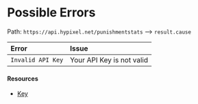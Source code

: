 # Possible Errors
Path: `https://api.hypixel.net/punishmentstats` --> `result.cause`


|Error|Issue|
|:-|:-|
|`Invalid API Key`|Your API Key is not valid|

#### Resources
- [Key](https://github.com/HypixelCommunity/Hypixel-Api-Documentation/tree/main/API%20Usage/GetAKey.md)